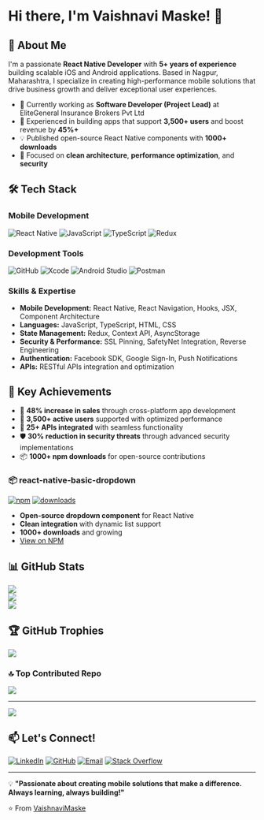# Hi there, I'm Vaishnavi Maske! 👋

## 🚀 About Me

I'm a passionate **React Native Developer** with **5+ years of experience** building scalable iOS and Android applications. Based in Nagpur, Maharashtra, I specialize in creating high-performance mobile solutions that drive business growth and deliver exceptional user experiences.

- 🔭 Currently working as **Software Developer (Project Lead)** at EliteGeneral Insurance Brokers Pvt Ltd
- 🌱 Experienced in building apps that support **3,500+ users** and boost revenue by **45%+**
- 💡 Published open-source React Native components with **1000+ downloads**
- 🎯 Focused on **clean architecture**, **performance optimization**, and **security**

## 🛠️ Tech Stack

### Mobile Development
![React Native](https://img.shields.io/badge/React_Native-20232A?style=for-the-badge&logo=react&logoColor=61DAFB)
![JavaScript](https://img.shields.io/badge/JavaScript-F7DF1E?style=for-the-badge&logo=javascript&logoColor=black)
![TypeScript](https://img.shields.io/badge/TypeScript-007ACC?style=for-the-badge&logo=typescript&logoColor=white)
![Redux](https://img.shields.io/badge/Redux-593D88?style=for-the-badge&logo=redux&logoColor=white)

### Development Tools
![GitHub](https://img.shields.io/badge/GitHub-100000?style=for-the-badge&logo=github&logoColor=white)
![Xcode](https://img.shields.io/badge/Xcode-007ACC?style=for-the-badge&logo=Xcode&logoColor=white)
![Android Studio](https://img.shields.io/badge/Android_Studio-3DDC84?style=for-the-badge&logo=android-studio&logoColor=white)
![Postman](https://img.shields.io/badge/Postman-FF6C37?style=for-the-badge&logo=postman&logoColor=white)

### Skills & Expertise
- **Mobile Development:** React Native, React Navigation, Hooks, JSX, Component Architecture
- **Languages:** JavaScript, TypeScript, HTML, CSS
- **State Management:** Redux, Context API, AsyncStorage
- **Security & Performance:** SSL Pinning, SafetyNet Integration, Reverse Engineering
- **Authentication:** Facebook SDK, Google Sign-In, Push Notifications
- **APIs:** RESTful APIs integration and optimization

## 🎯 Key Achievements

- 🚀 **48% increase in sales** through cross-platform app development
- 👥 **3,500+ active users** supported with optimized performance
- 📱 **25+ APIs integrated** with seamless functionality
- 🛡️ **30% reduction in security threats** through advanced security implementations
- 📦 **1000+ npm downloads** for open-source contributions

### 📦 react-native-basic-dropdown
[![npm](https://img.shields.io/npm/v/react-native-basic-dropdown?style=flat-square)](https://www.npmjs.com/package/react-native-basic-dropdown)
[![downloads](https://img.shields.io/npm/dt/react-native-basic-dropdown?style=flat-square)](https://www.npmjs.com/package/react-native-basic-dropdown)

- **Open-source dropdown component** for React Native
- **Clean integration** with dynamic list support
- **1000+ downloads** and growing
- [View on NPM](https://www.npmjs.com/package/react-native-basic-dropdown)

## 📊 GitHub Stats
![](https://github-readme-stats.vercel.app/api?username=vaish8529&theme=dark&hide_border=false&include_all_commits=true&count_private=true)<br/>
![](https://nirzak-streak-stats.vercel.app/?user=vaish8529&theme=dark&hide_border=false)<br/>
![](https://github-readme-stats.vercel.app/api/top-langs/?username=vaish8529&theme=dark&hide_border=false&include_all_commits=true&count_private=true&layout=compact)

## 🏆 GitHub Trophies
![](https://github-profile-trophy.vercel.app/?username=vaish8529&theme=radical&no-frame=false&no-bg=false&margin-w=4)

### 🔝 Top Contributed Repo
![](https://github-contributor-stats.vercel.app/api?username=vaish8529&limit=5&theme=dark&combine_all_yearly_contributions=true)

---
[![](https://visitcount.itsvg.in/api?id=vaish8529&icon=0&color=0)](https://visitcount.itsvg.in)

<!-- Proudly created with GPRM ( https://gprm.itsvg.in ) -->

## 📫 Let's Connect!
[![LinkedIn](https://img.shields.io/badge/LinkedIn-0077B5?style=for-the-badge&logo=linkedin&logoColor=white)](https://www.linkedin.com/in/vaishnavi-maske) 
[![GitHub](https://img.shields.io/badge/GitHub-100000?style=for-the-badge&logo=github&logoColor=white)](https://github.com/vaish8529)
[![Email](https://img.shields.io/badge/Email-D14836?style=for-the-badge&logo=gmail&logoColor=white)](mailto:vaishnavi.g.maske@gmail.com)
[![Stack Overflow](https://img.shields.io/badge/Stack_Overflow-FE7A16?style=for-the-badge&logo=stack-overflow&logoColor=white)](https://stackoverflow.com/users/19153194/vaishnavi-maske) 

---

💡 **"Passionate about creating mobile solutions that make a difference. Always learning, always building!"**

⭐️ From [VaishnaviMaske](https://github.com/vaish8529)
